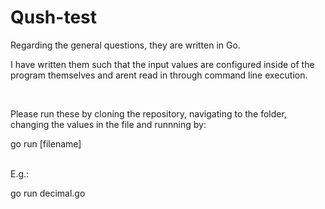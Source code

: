# Qush-test
Regarding the general questions, they are written in Go.     

I have written them such that the input values are configured inside of the program themselves and arent read in through command line execution.     

<br />

Please run these by cloning the repository, navigating to the folder, changing the values in the file and runnning by:      

go run [filename]     


<br />
E.g.:     

go run decimal.go    

